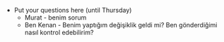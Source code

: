 - Put your questions here (until Thursday)
  - Murat - benim sorum
  - Ben Kenan - Benim yaptığım değişiklik geldi mi? Ben gönderdiğimi nasıl kontrol edebilirim?

